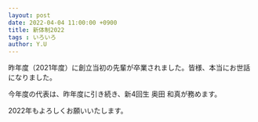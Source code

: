 ```yaml
---
layout: post
date: 2022-04-04 11:00:00 +0900
title: 新体制2022
tags : いろいろ
author: Y.U
---
```


昨年度（2021年度）に創立当初の先輩が卒業されました。皆様、本当にお世話になりました。

今年度の代表は、昨年度に引き続き、新4回生 奥田 和真が務めます。

2022年もよろしくお願いいたします。

<!--more-->
